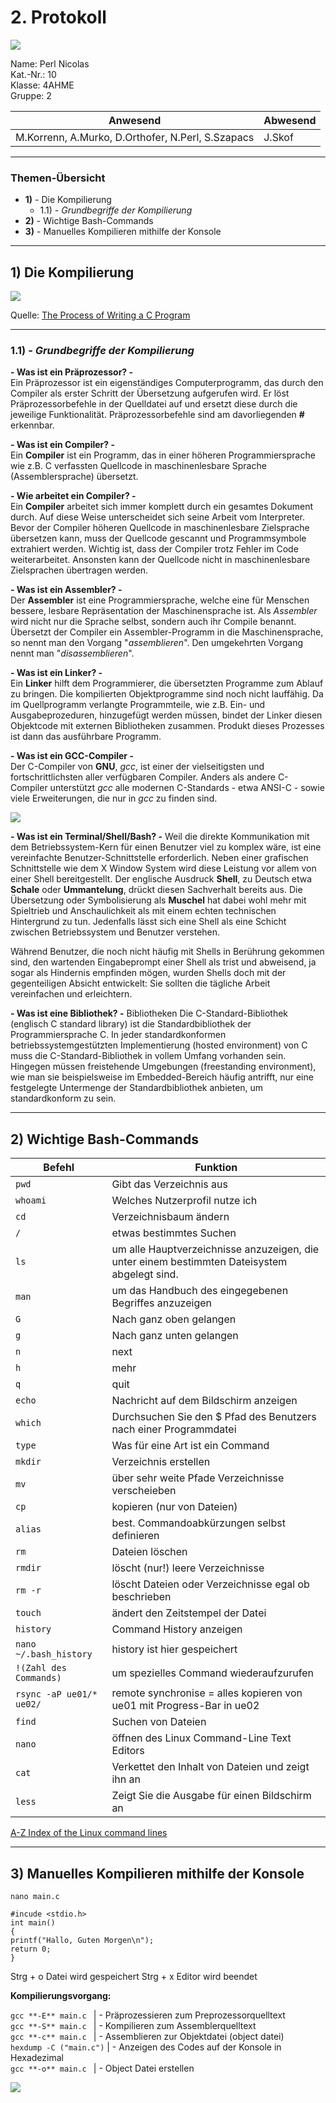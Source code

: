 # 2. Protokoll

![](https://www.htl-kaindorf.at/images/startpage/logoMecha.png) 

Name: Perl Nicolas  
Kat.-Nr.: 10  
Klasse: 4AHME  
Gruppe: 2  

| Anwesend | Abwesend |  
| --------------------------------------- | -------- |  
| M.Korrenn, A.Murko, D.Orthofer, N.Perl, S.Szapacs | J.Skof |  
___

### Themen-Übersicht
 - **1)** - Die Kompilierung
	 - 1.1) - *Grundbegriffe der Kompilierung* 
 - **2)** - Wichtige Bash-Commands  
 - **3)** - Manuelles Kompilieren mithilfe der Konsole
 
 ___
	  
## 1) Die Kompilierung

![](http://www.ntu.edu.sg/home/ehchua/programming/cpp/images/C_DevelopmentProcesses.png)

Quelle: [The Process of Writing a C Program](http://www.ntu.edu.sg/home/ehchua/programming/cpp/c0_Introduction.html)  

___

### 1.1) - *Grundbegriffe der Kompilierung* 

**- Was ist ein Präprozessor? -**  
Ein Präprozessor ist ein eigenständiges Computerprogramm, das durch den Compiler als erster Schritt der Übersetzung aufgerufen wird. Er löst Präprozessorbefehle in der Quelldatei auf und ersetzt diese durch die jeweilige Funktionalität. Präprozessorbefehle sind am davorliegenden **#** erkennbar.

**- Was ist ein Compiler? -**  
Ein **Compiler** ist ein Programm, das in einer höheren Programmiersprache wie z.B. C verfassten Quellcode in maschinenlesbare Sprache (Assemblersprache) übersetzt. 

**- Wie arbeitet ein Compiler? -**  
Ein **Compiler** arbeitet sich immer komplett durch ein gesamtes Dokument durch. Auf diese Weise unterscheidet sich seine Arbeit vom  Interpreter. Bevor der Compiler höheren Quellcode in maschinenlesbare Zielsprache übersetzen kann, muss der Quellcode gescannt und Programmsymbole extrahiert werden. 
Wichtig ist, dass der Compiler trotz Fehler im Code weiterarbeitet. Ansonsten kann der Quellcode nicht in maschinenlesbare Zielsprachen übertragen werden.

**- Was ist ein Assembler? -**  
Der **Assembler** ist eine Programmiersprache, welche eine für Menschen bessere, lesbare Repräsentation der Maschinensprache ist. Als _Assembler_ wird nicht nur die Sprache selbst, sondern auch ihr Compile benannt. Übersetzt der Compiler ein Assembler-Programm in die Maschinensprache, so nennt man den Vorgang "_assemblieren_". Den umgekehrten Vorgang nennt man "_disassemblieren_".

**- Was ist ein Linker? -**  
Ein **Linker** hilft dem Programmierer, die übersetzten Programme zum Ablauf zu bringen. Die kompilierten Objektprogramme sind noch nicht lauffähig. Da im Quellprogramm verlangte Programmteile, wie z.B. Ein- und Ausgabeprozeduren, hinzugefügt werden müssen, bindet der Linker diesen Objektcode mit externen Bibliotheken zusammen. Produkt dieses Prozesses ist dann das ausführbare Programm.

**- Was ist ein GCC-Compiler -**  
Der C-Compiler von **GNU**, *_gcc_*, ist einer der vielseitigsten und fortschrittlichsten aller verfügbaren Compiler. Anders als andere C-Compiler unterstützt _gcc_ alle modernen C-Standards - etwa ANSI-C - sowie viele Erweiterungen, die nur in _gcc_ zu finden sind. 

![](https://upload.wikimedia.org/wikipedia/commons/thumb/4/41/GCC_Schema.svg/600px-GCC_Schema.svg.png)

**- Was ist ein Terminal/Shell/Bash? -**
Weil die direkte Kommunikation mit dem Betriebssystem-Kern für einen Benutzer viel zu komplex wäre, ist eine vereinfachte Benutzer-Schnittstelle erforderlich. Neben einer grafischen Schnittstelle wie dem X Window System wird diese Leistung vor allem von einer Shell bereitgestellt. Der englische Ausdruck **Shell**, zu Deutsch etwa **Schale** oder **Ummantelung**, drückt diesen Sachverhalt bereits aus. Die Übersetzung oder Symbolisierung als **Muschel** hat dabei wohl mehr mit Spieltrieb und Anschaulichkeit als mit einem echten technischen Hintergrund zu tun. Jedenfalls lässt sich eine Shell als eine Schicht zwischen Betriebssystem und Benutzer verstehen.

Während Benutzer, die noch nicht häufig mit Shells in Berührung gekommen sind, den wartenden Eingabeprompt einer Shell als trist und abweisend, ja sogar als Hindernis empfinden mögen, wurden Shells doch mit der gegenteiligen Absicht entwickelt: Sie sollten die tägliche Arbeit vereinfachen und erleichtern.

**- Was ist eine Bibliothek? -**
Bibliotheken Die C-Standard-Bibliothek (englisch C standard library) ist die Standardbibliothek der Programmiersprache C. In jeder standardkonformen betriebssystemgestützten Implementierung (hosted environment) von C muss die C-Standard-Bibliothek in vollem Umfang vorhanden sein. Hingegen müssen freistehende Umgebungen (freestanding environment), wie man sie beispielsweise im Embedded-Bereich häufig antrifft, nur eine festgelegte Untermenge der Standardbibliothek anbieten, um standardkonform zu sein.

___

## 2) Wichtige Bash-Commands

| Befehl | Funktion |  
| ------ | -------- |  
| `pwd` | Gibt das Verzeichnis aus |  
| `whoami`| Welches Nutzerprofil nutze ich |  
| `cd` | Verzeichnisbaum ändern |
| `/` | etwas bestimmtes Suchen |
| `ls` | um alle Hauptverzeichnisse anzuzeigen, die unter einem bestimmten Dateisystem abgelegt sind. |
| `man` | um das Handbuch des eingegebenen Begriffes anzuzeigen |  
| `G` | Nach ganz oben gelangen |  
| `g` | Nach ganz unten gelangen |
| `n` | next |  
| `h` | mehr |  
| `q` | quit |  
| `echo` | Nachricht auf dem Bildschirm anzeigen |  
| `which` | Durchsuchen Sie den $ Pfad des Benutzers nach einer Programmdatei |  
| `type` | Was für eine Art ist ein Command |  
| `mkdir` | Verzeichnis erstellen |  
| `mv` | über sehr weite Pfade Verzeichnisse verscheieben |  
| `cp` | kopieren (nur von Dateien) |  
| `alias` | best. Commandoabkürzungen selbst definieren |  
| `rm` | Dateien löschen |  
| `rmdir` | löscht (nur!) leere Verzeichnisse |  
| `rm -r` | löscht Dateien oder Verzeichnisse egal ob beschrieben |  
| `touch` | ändert den Zeitstempel der Datei |  
| `history` | Command History anzeigen |  
| `nano ~/.bash_history` | history ist hier gespeichert |  
| `!(Zahl des Commands)` | um spezielles Command wiederaufzurufen |  
| `rsync -aP ue01/* ue02/` | remote synchronise = alles kopieren von ue01 mit Progress-Bar in ue02
| `find` | Suchen von Dateien |  
| `nano` | öffnen des Linux Command-Line Text Editors |  
| `cat` | Verkettet den Inhalt von Dateien und zeigt ihn an |  
| `less` | Zeigt Sie die Ausgabe für einen Bildschirm an |  

[A-Z Index of the Linux command lines](https://ss64.com/bash/)

___

## 3) Manuelles Kompilieren mithilfe der Konsole

`nano main.c` 
```
#incude <stdio.h>
int main()
{
printf("Hallo, Guten Morgen\n");
return 0;
}
```

Strg + o Datei wird gespeichert
Strg + x Editor wird beendet

**Kompilierungsvorgang:**  

 `gcc **-E** main.c `    | - Präprozessieren zum Preprozessorquelltext  
 `gcc **-S** main.c `    | - Kompilieren zum Assemblerquelltext  
 `gcc **-c** main.c `    | - Assemblieren zur Objektdatei (object datei)  
 `hexdump -C ("main.c")`    | - Anzeigen des Codes auf der Konsole in Hexadezimal  
 `gcc **-o** main.c `    | - Object Datei erstellen  

 ![](https://bvinothraj.files.wordpress.com/2010/01/compile.jpg)  
 
